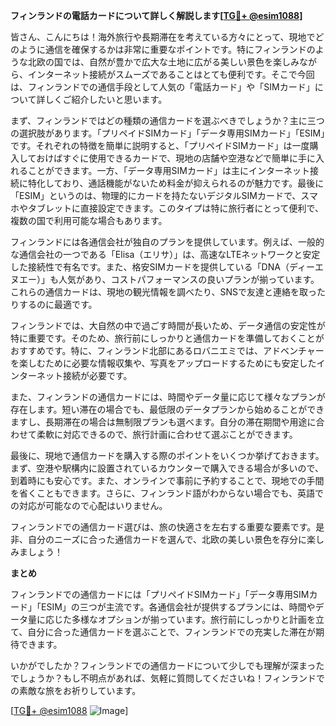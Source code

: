 **フィンランドの電話カードについて詳しく解説します[[TG💪+ @esim1088](https://t.me/s/esim1088)]**

皆さん、こんにちは！海外旅行や長期滞在を考えている方々にとって、現地でどのように通信を確保するかは非常に重要なポイントです。特にフィンランドのような北欧の国では、自然が豊かで広大な土地に広がる美しい景色を楽しみながら、インターネット接続がスムーズであることはとても便利です。そこで今回は、フィンランドでの通信手段として人気の「電話カード」や「SIMカード」について詳しくご紹介したいと思います。

まず、フィンランドではどの種類の通信カードを選ぶべきでしょうか？主に三つの選択肢があります。「プリペイドSIMカード」「データ専用SIMカード」「ESIM」です。それぞれの特徴を簡単に説明すると、「プリペイドSIMカード」は一度購入しておけばすぐに使用できるカードで、現地の店舗や空港などで簡単に手に入れることができます。一方、「データ専用SIMカード」は主にインターネット接続に特化しており、通話機能がないため料金が抑えられるのが魅力です。最後に「ESIM」というのは、物理的にカードを持たないデジタルSIMカードで、スマホやタブレットに直接設定できます。このタイプは特に旅行者にとって便利で、複数の国で利用可能な場合もあります。

フィンランドには各通信会社が独自のプランを提供しています。例えば、一般的な通信会社の一つである「Elisa（エリサ）」は、高速なLTEネットワークと安定した接続性で有名です。また、格安SIMカードを提供している「DNA（ディーエヌエー）」も人気があり、コストパフォーマンスの良いプランが揃っています。これらの通信カードは、現地の観光情報を調べたり、SNSで友達と連絡を取ったりするのに最適です。

フィンランドでは、大自然の中で過ごす時間が長いため、データ通信の安定性が特に重要です。そのため、旅行前にしっかりと通信カードを準備しておくことがおすすめです。特に、フィンランド北部にあるロバニエミでは、アドベンチャーを楽しむために必要な情報収集や、写真をアップロードするためにも安定したインターネット接続が必要です。

また、フィンランドの通信カードには、時間やデータ量に応じて様々なプランが存在します。短い滞在の場合でも、最低限のデータプランから始めることができますし、長期滞在の場合は無制限プランも選べます。自分の滞在期間や用途に合わせて柔軟に対応できるので、旅行計画に合わせて選ぶことができます。

最後に、現地で通信カードを購入する際のポイントをいくつか挙げておきます。まず、空港や駅構内に設置されているカウンターで購入できる場合が多いので、到着時にも安心です。また、オンラインで事前に予約することで、現地での手間を省くこともできます。さらに、フィンランド語がわからない場合でも、英語での対応が可能なので心配はいりません。

フィンランドでの通信カード選びは、旅の快適さを左右する重要な要素です。是非、自分のニーズに合った通信カードを選んで、北欧の美しい景色を存分に楽しみましょう！

**まとめ**

フィンランドでの通信カードには「プリペイドSIMカード」「データ専用SIMカード」「ESIM」の三つが主流です。各通信会社が提供するプランには、時間やデータ量に応じた多様なオプションが揃っています。旅行前にしっかりと計画を立て、自分に合った通信カードを選ぶことで、フィンランドでの充実した滞在が期待できます。

いかがでしたか？フィンランドでの通信カードについて少しでも理解が深まったでしょうか？もし不明点があれば、気軽に質問してくださいね！フィンランドでの素敵な旅をお祈りしています。

[[TG💪+ @esim1088](https://t.me/s/esim1088) ![Image](https://i.postimg.cc/Y0z9fWf4/image.png)]
